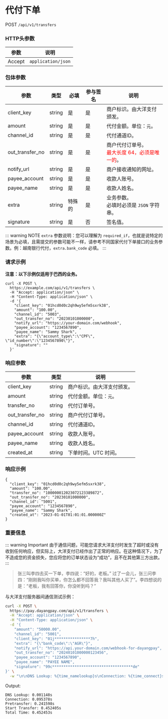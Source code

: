 # 代付下单

POST `/api/v1/transfers`

### HTTP头参数 <Badge type="tip" text="Header" vertical="top" />

| 参数   | 说明               |
| ------ | ------------------ |
| Accept | `application/json` |

### 包体参数 <Badge type="tip" text="Body" vertical="top" />

| 参数            | 类型   | 必填   | 参与签名 | 说明                                                                            |
| --------------- | ------ | ------ | -------- | ------------------------------------------------------------------------------- |
| client_key      | string | 是     | 是       | 商户标识。由大洋支付颁发。                                                      |
| amount          | string | 是     | 是       | 代付金额。单位：`元`。                                                          |
| channel_id      | string | 是     | 是       | 代付通道ID。                                                                    |
| out_transfer_no | string | 是     | 是       | 商户代付订单号。<br><span style="color: red">最大长度 64，必须是唯一的</span>。 |
| notify_url      | string | 是     | 是       | 商户接收通知的网址。                                                            |
| payee_account   | string | 是     | 是       | 收款人账号。                                                                    |
| payee_name      | string | 是     | 是       | 收款人姓名。                                                                    |
| extra           | string | 特殊的 | 是       | 业务参数。<br>必填时必须是 `JSON` 字符串。                                      |
| signature       | string | 是     | 否       | 签名值。                                                                        |

::: warning NOTE
`extra` 参数说明：您可以理解为 `required_if`，也就是说特定的场景为必填，且需提交的参数可能不一样，请参考不同国家代付下单接口的业务参数。例：越南银行代付，`extra.bank_code` 必填。
:::

### 请求示例

**注意：以下示例仅适用于巴西的业务。**

```shell{8,13}
curl -X POST \
  https://example.com/api/v1/transfers \
  -H "Accept: application/json" \
  -H "Content-Type: application/json" \
  -d '{
    "client_key": "01hcd0d0c2qh9wy5efm5sxrk38",
    "amount": "100.00",
    "channel_id": "5003",
    "out_transfer_no": "20230101000000",
    "notify_url": "https://your-domain.com/webhook",
    "payee_account": "1234567890",
    "payee_name": "Sammy Shark",
    "extra": "{\"account_type\":\"CPF\", \"id_number\":\"1234567890\"}",
    "signature": ""
  }'
```

### 响应参数

| 参数            | 类型   | 说明                       |
| --------------- | ------ | -------------------------- |
| client_key      | string | 商户标识。由大洋支付颁发。 |
| amount          | string | 代付金额。单位：`元`。     |
| transfer_no     | string | 代付订单号。               |
| out_transfer_no | string | 商户代付订单号。           |
| channel_id      | string | 代付通道ID。               |
| payee_account   | string | 收款人账号。               |
| payee_name      | string | 收款人姓名。               |
| created_at      | string | 下单时间。UTC 时间。       |

### 响应示例

```json{4}
{
  "client_key": "01hcd0d0c2qh9wy5efm5sxrk38",
  "amount": "100.00",
  "transfer_no": "100000012023072123389872",
  "out_transfer_no": "20230101000000",
  "channel_id": "5001",
  "payee_account": "1234567890",
  "payee_name": "Sammy Shark",
  "created_at": "2023-01-01T01:01:01.000000Z"
}
```

### 重要信息

::: warning Important
由于通信问题，可能您请求大洋支付时发生了超时或没有收到任何响应，但实际上，大洋支付已经作出了正常的响应。在这种情况下，为了不造成您的资金损失，您应将您的订单状态设为“成功”，且不在其他第三方出款。
:::

> 张三叫李四去买一下单，李四说：“好的，老板。” 过了一会儿，张三问李四：“刚刚我叫你买单，你怎么都不回答我？我叫其他人买了”。李四想说的是：“老板，我有回答你，你没听到吗？”

与大洋支付服务器间通信测试示例：

```bash
curl -X POST \
  https://pay.dayangpay.com/api/v1/transfers \
  -H "Accept: application/json" \
  -H "Content-Type: application/json" \
  -d '{
    "amount": "50000.00",
    "channel_id": "5001",
    "client_key": "01j****************7h",
    "extra": "{\"bank_code\":\"AGR\"}",
    "notify_url": "https://api.your-domain.com/webhook-for-dayangpay",
    "out_transfer_no": "20240101000000123456",
    "payee_account": "1234567890",
    "payee_name": "PAYEE NAME",
    "signature": "99c************************************de"
}' \
  -w "\n\nDNS Lookup: %{time_namelookup}s\nConnection: %{time_connect}s\nPretransfer: %{time_pretransfer}s\nStart Transfer: %{time_starttransfer}s\nTotal Time: %{time_total}s\n"
```

Output:

```text
DNS Lookup: 0.001148s
Connection: 0.095378s
Pretransfer: 0.241598s
Start Transfer: 0.452405s
Total Time: 0.452453s
```
